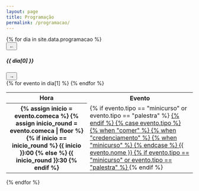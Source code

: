 ```yaml
---
layout: page
title: Programação
permalink: /programacao/
---
```


<section class="wrapper">
<div id="programacaoCarousel" class="carousel slide" data-bs-ride="carousel" data-bs-interval="10000">
  <div class="carousel-inner">
    {% for dia in site.data.programacao %}
    <div class="carousel-item {% if forloop.first %}active{% endif %}">
      <!-- TOPO COM BOTÕES E TÍTULO -->
      <div class="d-flex justify-content-between align-items-center mb-3 px-3">
        <!-- Botão anterior -->
        <button class="btn btn-sm btn-outline-primary" type="button" data-bs-target="#programacaoCarousel" data-bs-slide="prev">
          ←
        </button>
        <!-- Título centralizado -->
        <h5 class="mb-0 text-center flex-grow-1">{{ dia[0] }}</h5>
        <!-- Botão próximo -->
        <button class="btn btn-sm btn-outline-primary" type="button" data-bs-target="#programacaoCarousel" data-bs-slide="next">
          →
        </button>
      </div>
      <!-- CONTEÚDO DOS EVENTOS -->
        <table>
        <tbody>
            <tr>
                <th>Hora</th>
                <th>Evento</th>
            </tr>
            {% for evento in dia[1] %}
            <tr>
                <th>
                    {% assign inicio = evento.comeca %}
                    {% assign inicio_round = evento.comeca | floor %}
                    {% if inicio == inicio_round %}
                        {{ inicio }}:00
                    {% else %}
                        {{ inicio_round }}:30
                    {% endif %}
                </th>
                <td class="evento evento-{{ evento.tipo }}">
                  {% if evento.tipo == "minicurso" or evento.tipo == "palestra" %}
                  <a href="{{ site.baseurl }}/{{ evento.tipo }}s#{{ evento.id }}">
                  {% endif %}
                      {% case evento.tipo %}
                        {% when "comer" %}
                          <i class="fa-solid fa-mug-hot"></i>
                        {% when "credenciamento" %}
                          <i class="fa-solid fa-id-card"></i>
                        {% when "minicurso" %}
                          <i class="fa-solid fa-graduation-cap"></i>
                      {% endcase %}
                      {{ evento.nome }}
                  {% if evento.tipo == "minicurso" or evento.tipo == "palestra" %}
                  </a>
                  {% endif %}
                </td>
            </tr>
            {% endfor %}
        </tbody>
        </table>
    </div>
    {% endfor %}
  </div>
</div>
</section>
